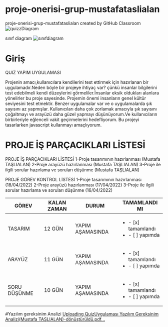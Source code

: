 # proje-onerisi-grup-mustafataslialan
proje-onerisi-grup-mustafataslialan created by GitHub Classroom
![quizzDiagram](https://user-images.githubusercontent.com/100672502/158207171-0ffbb148-d681-47fa-86a7-123fd98af38a.png)

sınıf diagram
![sınıfdiagram](https://user-images.githubusercontent.com/100672502/165407819-de1b2fae-b2f7-4297-9771-973f33e7e158.png)



# Giriş

QUIZ YAPIM UYGULAMASI

Projenin amacı,kullanıcılara kendilerini  test ettirmek için hazırlanan bir uygulamadır.Neden böyle bir projeye ihtiyaç var? çünkü insanlar bilgilerini test edebilmeli kendi düzeylerini görmeliler.İnsanlar eksik oldukları alanlara yönelirler bu proje sayesinde. Projemin önemi insanların genel kültür seviyesini test etmektir.
Benzer uygulamalar var ve o uygulamalarda şık sayısını az yapmışlar.
Kullanıcıları daha çok zorlamak amacıyla şık sayısını çoğaltmayı ve arayüzü daha güzel yapmayı düşünüyorum.Ve kullanıcıların birbirleriyle eğlenceli vakit geçirmelerini hedefliyorum.
Bu projeyi tasarlarken javascript kullanmayı amaçlıyorum.

# PROJE İŞ PARÇACIKLARI LİSTESİ 
PROJE İŞ PARÇACIKLARI LİSTESİ
1-Proje tasarımının hazırlanması (Mustafa TAŞLIALAN)
2-Proje arayüzü hazırlanması (Mustafa TAŞLIALAN)
3-Proje ile ilgili sorular hazırlama ve soruları düşünme (Mustafa TAŞLIALAN)

PROJE GÖREV KONTROL LİSTESİ 
1-Proje tasarımının hazırlanması (18/04/2022) 
2-Proje arayüzü hazırlanması (17/04/2022)
3-Proje ile ilgili sorular hazırlama ve soruları düşünme (16/04/2022)

|GÖREV        | KALAN ZAMAN | DURUM | TAMAMLANDI MI        |
|------------|---------------|----------------|------------------------------------|
|TASARIM    | 12 GÜN    |   YAPIM AŞAMASINDA  | <ul><li>- [x] tamamlandı</li><li>- [ ] yapımda </li></ul>
|ARAYÜZ    | 11 GÜN     |   YAPIM AŞAMASINDA  | <ul><li>- [x] tamamlandı</li><li>- [ ] yapımda </li></ul>
|SORU DÜŞÜNME   | 10 GÜN     |   YAPIM AŞAMASINDA  | <ul><li>- [x] tamamlandı</li><li>- [ ] yapımda </li></ul>

#Yazılım gereksinim Analizi 
[Uploading QuizUygulaması Yazılım Gereksinim Analizi(Mustafa TAŞLIALAN)-dönüştürüldü.pdf…]()


